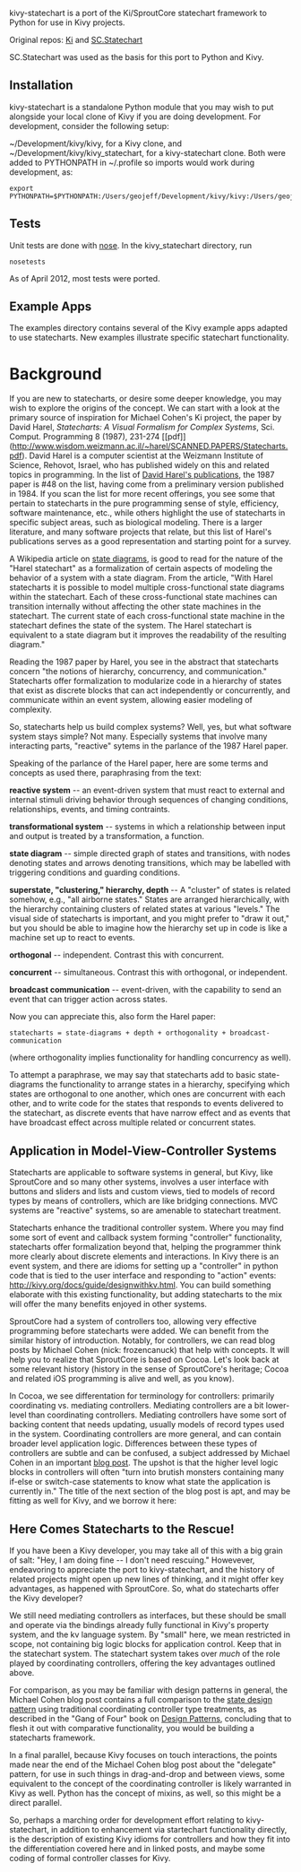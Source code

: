kivy-statechart is a port of the Ki/SproutCore statechart framework to Python for use in Kivy projects.

Original repos: [Ki](https://github.com/frozenCanuck/ki) and [SC.Statechart](https://github.com/sproutcore/sproutcore/tree/master/frameworks/statechart)

SC.Statechart was used as the basis for this port to Python and Kivy.

Installation
------------

kivy-statechart is a standalone Python module that you may wish to put alongside your local clone of Kivy if you are doing development. For development, consider the following setup:

~/Development/kivy/kivy, for a Kivy clone, and ~/Development/kivy/kivy_statechart, for a kivy-statechart clone. Both were added to PYTHONPATH in
~/.profile so imports would work during development, as:

    export PYTHONPATH=$PYTHONPATH:/Users/geojeff/Development/kivy/kivy:/Users/geojeff/Development/kivy 

Tests
-----

Unit tests are done with [nose](http://readthedocs.org/docs/nose/en/latest/). In the kivy_statechart directory, run

    nosetests

As of April 2012, most tests were ported.

Example Apps
------------

The examples directory contains several of the Kivy example apps adapted to use statecharts. New examples illustrate specific statechart functionality.

Background
==========

If you are new to statecharts, or desire some deeper knowledge, you may wish to explore the origins of the concept. We can start with a look at the primary source of inspiration for Michael Cohen's Ki project, the paper by David Harel, *Statecharts: A Visual Formalism for Complex Systems*, Sci. Comput. Programming 8 (1987), 231-274 \[[pdf]\](http://www.wisdom.weizmann.ac.il/~harel/SCANNED.PAPERS/Statecharts.pdf). David Harel is a computer scientist at the Weizmann Institute of Science, Rehovot, Israel, who has published widely on this and related topics in programming. In the list of [David Harel's publications](http://www.wisdom.weizmann.ac.il/~harel/papers.html), the 1987 paper is #48 on the list, having come from a preliminary version published in 1984. If you scan the list for more recent offerings, you see some that pertain to statecharts in the pure programming sense of style, efficiency, software maintenance, etc., while others highlight the use of statecharts in specific subject areas, such as biological modeling. There is a larger literature, and many software projects that relate, but this list of Harel's publications serves as a good representation and starting point for a survey.

A Wikipedia article on [state diagrams](http://en.wikipedia.org/wiki/State_diagram), is good to read for the nature of the "Harel statechart" as a formalization of certain aspects of modeling the behavior of a system with a state diagram. From the article, "With Harel statecharts it is possible to model multiple cross-functional state diagrams within the statechart. Each of these cross-functional state machines can transition internally without affecting the other state machines in the statechart. The current state of each cross-functional state machine in the statechart defines the state of the system. The Harel statechart is equivalent to a state diagram but it improves the readability of the resulting diagram."

Reading the 1987 paper by Harel, you see in the abstract that statecharts concern "the notions of hierarchy, concurrency, and communication." Statecharts offer formalization to modularize code in a hierarchy of states that exist as discrete blocks that can act independently or concurrently, and communicate within an event system, allowing easier modeling of complexity.

So, statecharts help us build complex systems? Well, yes, but what software system stays simple? Not many. Especially systems that involve many interacting parts, "reactive" sytems in the parlance of the 1987 Harel paper.

Speaking of the parlance of the Harel paper, here are some terms and concepts as used there, paraphrasing from the text:

**reactive system** -- an event-driven system that must react to external and internal stimuli driving behavior through sequences of changing conditions, relationships, events, and timing contraints.

**transformational system** -- systems in which a relationship between input and output is treated by a transformation, a function.

**state diagram** -- simple directed graph of states and transitions, with nodes denoting states and arrows denoting transitions, which may be labelled with triggering conditions and guarding conditions.

**superstate, "clustering," hierarchy, depth** -- A "cluster" of states is related somehow, e.g., "all airborne states." States are arranged hierarchically, with the hierarchy containing clusters of related states at various "levels." The visual side of statecharts is important, and you might prefer to "draw it out," but you should be able to imagine how the hierarchy set up in code is like a machine set up to react to events.

**orthogonal** -- independent. Contrast this with concurrent.

**concurrent** -- simultaneous. Contrast this with orthogonal, or independent.

**broadcast communication** -- event-driven, with the capability to send an event that can trigger action across states.

Now you can appreciate this, also form the Harel paper:

    statecharts = state-diagrams + depth + orthogonality + broadcast-communication

(where orthogonality implies functionality for handling concurrency as well).

To attempt a paraphrase, we may say that statecharts add to basic state-diagrams the functionality to arrange states in a hierarchy, specifying which states are orthogonal to one another, which ones are concurrent with each other, and to write code for the states that responds to events delivered to the statechart, as discrete events that have narrow effect and as events that have broadcast effect across multiple related or concurrent states.

Application in Model-View-Controller Systems
--------------------------------------------

Statecharts are applicable to software systems in general, but Kivy, like SproutCore and so many other systems, involves a user interface with buttons and sliders and lists and custom views, tied to models of record types by means of controllers, which are like bridging connections. MVC systems are "reactive" systems, so are amenable to statechart treatment.

Statecharts enhance the traditional controller system. Where you may find some sort of event and callback system forming "controller" functionality, statecharts offer formalization beyond that, helping the programmer think more clearly about discrete elements and interactions. In Kivy there is an event system, and there are idioms for setting up a "controller" in python code that is tied to the user interface and responding to "action" events: http://kivy.org/docs/guide/designwithkv.html. You can build something elaborate with this existing functionality, but adding statecharts to the mix will offer the many benefits enjoyed in other systems. 

SproutCore had a system of controllers too, allowing very effective programming before statecharts were added. We can benefit from the similar history of introduction. Notably, for controllers, we can read blog posts by Michael Cohen (nick: frozencanuck) that help with concepts. It will help you to realize that SproutCore is based on Cocoa. Let's look back at some relevant history (history in the sense of SproutCore's heritage; Cocoa and related iOS programming is alive and well, as you know).

In Cocoa, we see differentation for terminology for controllers: primarily coordinating vs. mediating controllers. Mediating controllers are a bit lower-level than coordinating controllers. Mediating controllers have some sort of backing content that needs updating, usually models of record types used in the system. Coordinating controllers are more general, and can contain broader level application logic. Differences between these types of controllers are subtle and can be confused, a subject addressed by Michael Cohen in an important [blog post](http://frozencanuck.wordpress.com/2011/03/09/sproutcore-statecharts-vs-controllers/). The upshot is that the higher level logic blocks in controllers will often "turn into brutish monsters containing many if-else or switch-case statements to know what state the application is currently in." The title of the next section of the blog post is apt, and may be fitting as well for Kivy, and we borrow it here:

Here Comes Statecharts to the Rescue!
-------------------------------------

If you have been a Kivy developer, you may take all of this with a big grain of salt: "Hey, I am doing fine -- I don't need rescuing." Howevever, endeavoring to appreciate the port to kivy-statechart, and the history of related projects might open up new lines of thinking, and it might offer key advantages, as happened with SproutCore. So, what do statecharts offer the Kivy developer?

We still need mediating controllers as interfaces, but these should be small and operate via the bindings already fully functional in Kivy's property system, and the kv language system. By "small" here, we mean restricted in scope, not containing big logic blocks for application control. Keep that in the statechart system. The statechart system takes over *much* of the role played by coordinating controllers, offering the key advantages outlined above. 

For comparison, as you may be familiar with design patterns in general, the Michael Cohen blog post contains a full comparison to the [state design pattern](http://en.wikipedia.org/wiki/State_pattern) using traditional coordinating controller type treatments, as described in the "Gang of Four" book on [Design Patterns](http://en.wikipedia.org/wiki/Design_Patterns_%28book%29), concluding that to flesh it out with comparative functionality, you would be building a statecharts framework.

In a final parallel, because Kivy focuses on touch interactions, the points made near the end of the Michael Cohen blog post about the "delegate" pattern, for use in such things in drag-and-drop and between views, some equivalent to the concept of the coordinating controller is likely warranted in Kivy as well. Python has the concept of mixins, as well, so this might be a direct parallel.

So, perhaps a marching order for development effort relating to kivy-statechart, in addition to enhancement via startechart functionality directly, is the description of existing Kivy idioms for controllers and how they fit into the differentiation covered here and in linked posts, and maybe some coding of formal controller classes for Kivy.










